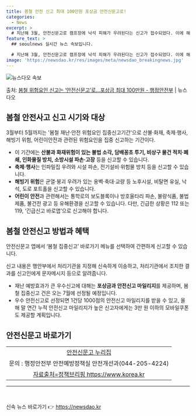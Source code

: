 ```yaml
---
title: 봄철 안전 신고 최대 100만원 포상금 안전신문고로!
categories:
  - News
excerpt: >
  # 지난해 3월, 안전신문고로 캠프장에 낙석 피해가 우려된다는 신고가 접수되었다. 이에 해당 신고내용은 소관…
feature_text: >
  ## seoulnews 실시간 뉴스 속보입니다.

  # 지난해 3월, 안전신문고로 캠프장에 낙석 피해가 우려된다는 신고가 접수되었다. 이에 해당 신고내용은 소관…
image: 'https://newsdao.kr/res/images/meta/newsdao_breakingnews.jpg'
---
```


![뉴스다오 속보](https://newsdao.kr/res/images/meta/newsdao_breakingnews.jpg)

<p>출처: <a href="https://newsdao.kr/3274" rel="dofollow">봄철 위험요인 신고는 ‘안전신문고’로…포상금 최대 100만원 - 행정안전부</a> | 뉴스다오</p>

<h2 data-ke-size="size26">봄철 안전사고 신고 시기와 대상</h2>
<p data-ke-size="size16">3월부터 5월까지는 '봄철 재난·안전 위험요인 집중신고기간'으로 산불·화재, 축제·행사, 해빙기 위험, 어린이안전과 관련된 위험요인을 집중 신고하는 기간이다.</p>
<ul>
    <li>이 기간에는 <b>산불과 화재위험이 있는 불법 소각, 담배꽁초 투기, 비상구 물건 적치·폐쇄, 인화물질 방치, 소방시설 파손·고장</b> 등을 신고할 수 있습니다.</li>
    <li><b>축제·행사</b>는 인파밀집 우려와 시설 파손, 전기설비·위험물 방치 등을 신고할 수 있습니다.</li>
    <li><b>해빙기 위험</b>은 균열·붕괴 우려가 있는 옹벽·축대·교량 등 노후시설, 비탈면 유실, 낙석, 도로 포트홀을 신고할 수 있습니다.</li>
    <li><b>어린이 안전</b>과 관련해서는 통학로의 보도블록이나 방호울타리 파손, 불량식품, 불법 제품, 불건전 광고 등 유해환경을 신고할 수 있습니다. 다만, 긴급한 상황은 112 또는 119, ‘긴급신고 바로앱’으로 신고해야 합니다.</li>
</ul>

<h2 data-ke-size="size26">봄철 안전신고 방법과 혜택</h2>
<p data-ke-size="size16">안전신문고 앱에서 ‘봄철 집중신고’ 바로가기 메뉴를 선택하여 간편하게 신고할 수 있습니다.</p>
<p data-ke-size="size16">신고 내용은 행안부에서 처리기관을 지정해 신속하게 이송하고, 처리기관에서 조치한 결과를 신고인에게 문자메시지 등으로 알려줍니다.</p>
<ul>
    <li>재난 예방효과가 큰 우수신고에 대해는 <b>포상금과 안전신고 마일리지</b>를 제공하며, 봄철 집중신고 건은 오는 7월에 선정될 예정입니다.</li>
    <li>우수 안전신고로 선정되면 1건당 1000점의 안전신고 마일리지를 받을 수 있고, 올해 말 연간 누적 안전신고 마일리지가 높은 신고자에게는 3만 원 이하의 모바일쿠폰도 제공할 계획입니다.</li>
</ul>

<h2 data-ke-size="size26">안전신문고 바로가기</h2>
<table style="width: 100%;">
<tbody>
<tr>
<td style="text-align: center; height: 17px;"><a href="https://www.safetyreport.go.kr" target="_blank" rel="noopener">안전신문고 누리집</a></td>
</tr>
<tr>
<td style="text-align: center; height: 17px;">문의 : 행정안전부 안전예방정책실 안전개선과(044-205-4224)</td>
</tr>
<tr>
<td style="text-align: center; height: 17px;"><a href="https://newsdao.kr/3274" target="_blank" rel="noopener">자료출처=정책브리핑 https://www.korea.kr</a></td>
</tr>
</tbody>
</table>
<hr>

<p data-ke-size="size16">&nbsp;</p> 

신속 뉴스 바로가기 👉 <a href="https://newsdao.kr" rel="dofollow">https://newsdao.kr</a>


